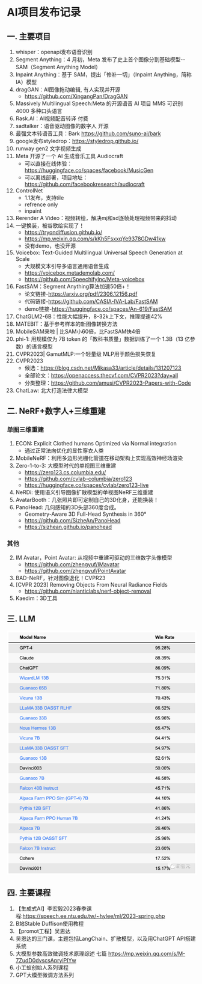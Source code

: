 # AI项目发布记录

## 一. 主要项目
1. whisper：openapi发布语音识别
1. Segment Anything：4 月初，Meta 发布了史上首个图像分割基础模型--SAM（Segment Anything Model）
1. Inpaint Anything：基于 SAM，提出「修补一切」（Inpaint Anything，简称 IA）模型
1. dragGAN：AI图像拖动编辑, 有人实现并开源
   - https://github.com/XingangPan/DragGAN
1. Massively Multilingual Speech:Meta 的开源语音 AI 项目 MMS 可识别 4000 多种口头语言
1. Rask.AI：AI视频配音转译 付费
1. sadtalker：语音驱动图像的数字人 开源
1. 最强文本转语音工具：Bark https://github.com/suno-ai/bark
1. google发布styledrop：https://styledrop.github.io/
1. runway gen2 文字视频生成
1. Meta 开源了一个 AI 生成音乐工具 Audiocraft
   - 可以直接在线体验：https://huggingface.co/spaces/facebook/MusicGen
   - 可以离线部署，项目地址：https://github.com/facebookresearch/audiocraft
1. ControlNet
   - 1.1发布，支持tile
   - refrence only
   - inpaint
1. Rerender A Video：视频转绘，解决mj和sd逐帧处理视频带来的抖动
1. 一键换装，被谷歌给实现了！
   - https://tryondiffusion.github.io/
   - https://mp.weixin.qq.com/s/kKh5FsxxqYe9378GDw41kw
   - 没有demo，也没开源
1. Voicebox: Text-Guided Multilingual Universal Speech Generation at Scale
   - 大规模文本引导多语言通用语音生成
   - https://voicebox.metademolab.com/
   - https://github.com/SpeechifyInc/Meta-voicebox
1. FastSAM：Segment Anything算法加速50倍+！
   - 论文链接-https://arxiv.org/pdf/2306.12156.pdf
   - 代码链接-https://github.com/CASIA-IVA-Lab/FastSAM
   - demo链接-https://huggingface.co/spaces/An-619/FastSAM
1. ChatGLM2-6B：性能大幅提升，8-32k上下文，推理提速42%
1. MATEBIT：基于参考样本的新图像转换方法
1. MobileSAM来啦 | 比SAM小60倍，比FastSAM快4倍
1. phi-1: 用规模仅为 7B token 的「教科书质量」数据训练了一个 1.3B（13 亿参数）的语言模型
2. CVPR2023| GamutMLP:一个轻量级 MLP用于颜色损失恢复
1. CVPR2023
   - 候选：https://blog.csdn.net/Mikasa33/article/details/131207123
   - 全部论文：https://openaccess.thecvf.com/CVPR2023?day=all
   - 分类整理：https://github.com/amusi/CVPR2023-Papers-with-Code
1. ChatLaw: 北大打造法律大模型


## 二. NeRF+数字人+三维重建
### 单图三维重建
1. ECON: Explicit Clothed humans Optimized via Normal integration
   - 通过正常法向优化的显性穿衣人类
1. MobileNeRF：利用多边形光栅化管道在移动架构上实现高效神经场渲染
1. Zero-1-to-3: 大模型时代的单视图三维重建
   - https://zero123.cs.columbia.edu/
   - https://github.com/cvlab-columbia/zero123
   - https://huggingface.co/spaces/cvlab/zero123-live
1. NeRDi: 使用语义引导图像扩散模型的单视图NeRF三维重建
1. AvatarBooth：几张照片即可定制自己的3D化身，还能换装！
1. PanoHead: 几何感知的3D头部360度合成。
   - Geometry-Aware 3D Full-Head Synthesis in 360°
   - https://github.com/SizheAn/PanoHead
   - https://sizhean.github.io/panohead
   
### 其他
2. IM Avatar，Point Avatar: 从视频中重建可驱动的三维数字头像模型
   - https://github.com/zhengyuf/IMavatar
   - https://github.com/zhengyuf/PointAvatar
1. BAD-NeRF，针对图像退化！CVPR23
1. [CVPR 2023] Removing Objects From Neural Radiance Fields
   - https://github.com/nianticlabs/nerf-object-removal
1. Kaedim：3D工具

## 三. LLM
![](.images/cd2e8ab3.png)

## 四. 主要课程
1. 【生成式AI】李宏毅2023春季课程:https://speech.ee.ntu.edu.tw/~hylee/ml/2023-spring.php
2.  B站Stable Duffison使用教程
2. 【promot工程】吴恩达
2. 吴恩达的三门课，主题包括LangChain、扩散模型，以及用ChatGPT API搭建系统
5. 大模型参数高效微调技术原理综述 七篇 https://mp.weixin.qq.com/s/M-7ZudD0dvscsApryiPIYw
6. 小工蚁创始人系列课程
7. GPT大模型微调方法系列